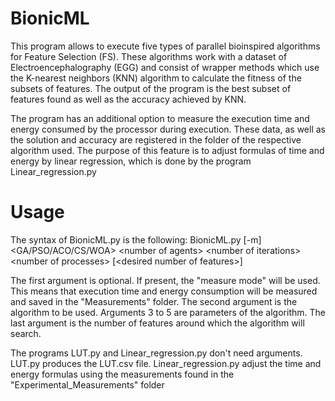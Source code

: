 # BionicML

This program allows to execute five types of parallel bioinspired algorithms for Feature Selection (FS). These algorithms work with a dataset of Electroencephalography (EGG) and consist of wrapper methods which use the K-nearest neighbors (KNN) algorithm to calculate the fitness of the subsets of features. The output of the program is the best subset of features found as well as the accuracy achieved by KNN.

The program has an additional option to measure the execution time and energy consumed by the processor during execution. These data, as well as the solution and accuracy are registered in the folder of the respective algorithm used. The purpose of this feature is to adjust formulas of time and energy by linear regression, which is done by the program Linear_regression.py

# Usage

The syntax of BionicML.py is the following:
BionicML.py \[-m\] \<GA/PSO/ACO/CS/WOA\> \<number of agents\> \<number of iterations\> \<number of processes\> \[\<desired number of features\>\]

The first argument is optional. If present, the "measure mode" will be used. This means that execution time and energy consumption will be measured and saved in the "Measurements" folder.
The second argument is the algorithm to be used.
Arguments 3 to 5 are parameters of the algorithm.
The last argument is the number of features around which the algorithm will search.

The programs LUT.py and Linear_regression.py don't need arguments.
LUT.py produces the LUT.csv file.
Linear_regression.py adjust the time and energy formulas using the measurements found in the "Experimental_Measurements" folder
